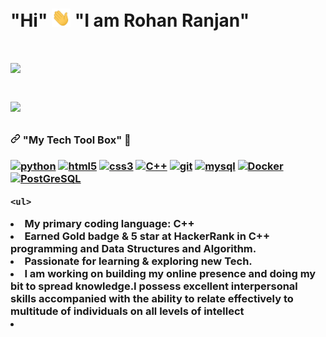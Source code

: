
<h1>
"Hi"
<img src="https://raw.githubusercontent.com/ABSphreak/ABSphreak/master/gifs/Hi.gif" width="30px" style="max-width: 100%;"> 
"I am Rohan Ranjan"
<h1/>
  
  <a href="https://twitter.com/RohanR0626" rel="nofollow"><img height="30" src="https://camo.githubusercontent.com/e1c2fd3bcd4ed13889ed78d1e814261a7cfbc79ae826198b7813850b15a8d956/68747470733a2f2f696d672e736869656c64732e696f2f62616467652f747769747465722d2532333144413146322e7376673f267374796c653d666f722d7468652d6261646765266c6f676f3d74776974746572266c6f676f436f6c6f723d7768697465" data-canonical-src="https://img.shields.io/badge/twitter-%231DA1F2.svg?&amp;style=for-the-badge&amp;logo=twitter&amp;logoColor=white" style="max-width: 100%;"></a>

  
  <a href="https://www.linkedin.com/in/rohanranjan501/" rel="nofollow"><img height="30" src="https://camo.githubusercontent.com/015fef11ef07fffa4a54e3b3bcef5dd7b93f0add902973a4abf83fca80bb0bbc/68747470733a2f2f696d672e736869656c64732e696f2f62616467652f6c696e6b6564696e2d626c75652e7376673f267374796c653d666f722d7468652d6261646765266c6f676f3d6c696e6b6564696e266c6f676f436f6c6f723d7768697465" data-canonical-src="https://img.shields.io/badge/linkedin-blue.svg?&amp;style=for-the-badge&amp;logo=linkedin&amp;logoColor=white" style="max-width: 100%;"></a>
  
  <h3>
    <a id="user-content-my-tech-toolbox-" class="anchor" aria-hidden="true" href="#my-tech-toolbox-"><svg class="octicon octicon-link" viewBox="0 0 16 16" version="1.1" width="16" height="16" aria-hidden="true"><path fill-rule="evenodd" d="M7.775 3.275a.75.75 0 001.06 1.06l1.25-1.25a2 2 0 112.83 2.83l-2.5 2.5a2 2 0 01-2.83 0 .75.75 0 00-1.06 1.06 3.5 3.5 0 004.95 0l2.5-2.5a3.5 3.5 0 00-4.95-4.95l-1.25 1.25zm-4.69 9.64a2 2 0 010-2.83l2.5-2.5a2 2 0 012.83 0 .75.75 0 001.06-1.06 3.5 3.5 0 00-4.95 0l-2.5 2.5a3.5 3.5 0 004.95 4.95l1.25-1.25a.75.75 0 00-1.06-1.06l-1.25 1.25a2 2 0 01-2.83 0z"></path></svg></a>
    "My Tech Tool Box"
    <g-emoji class="g-emoji" alias="toolbox" fallback-src="https://github.githubassets.com/images/icons/emoji/unicode/1f9f0.png">🧰</g-emoji>
  <h3/>
    
    
<a target="_blank" rel="noopener noreferrer" href="https://camo.githubusercontent.com/8189f2ee1a17bae39d5d80aac35701add11c79eacc3a84eaf4971d63998e87a0/68747470733a2f2f63646e332e69636f6e66696e6465722e636f6d2f646174612f69636f6e732f6c6f676f732d616e642d6272616e64732d61646f62652f3531322f3236375f507974686f6e2d3531322e706e67"><img src="https://camo.githubusercontent.com/8189f2ee1a17bae39d5d80aac35701add11c79eacc3a84eaf4971d63998e87a0/68747470733a2f2f63646e332e69636f6e66696e6465722e636f6d2f646174612f69636f6e732f6c6f676f732d616e642d6272616e64732d61646f62652f3531322f3236375f507974686f6e2d3531322e706e67" alt="python" width="40" height="40" data-canonical-src="https://cdn3.iconfinder.com/data/icons/logos-and-brands-adobe/512/267_Python-512.png" style="max-width: 100%;"></a> 
<a target="_blank" rel="noopener noreferrer" href="https://camo.githubusercontent.com/309bd1d3bd253dff456421a439882e5189b95a839120f0555d7172ff277e99c3/68747470733a2f2f75706c6f61642e77696b696d656469612e6f72672f77696b6970656469612f636f6d6d6f6e732f7468756d622f362f36312f48544d4c355f6c6f676f5f616e645f776f72646d61726b2e7376672f35313270782d48544d4c355f6c6f676f5f616e645f776f72646d61726b2e7376672e706e67"><img src="https://camo.githubusercontent.com/309bd1d3bd253dff456421a439882e5189b95a839120f0555d7172ff277e99c3/68747470733a2f2f75706c6f61642e77696b696d656469612e6f72672f77696b6970656469612f636f6d6d6f6e732f7468756d622f362f36312f48544d4c355f6c6f676f5f616e645f776f72646d61726b2e7376672f35313270782d48544d4c355f6c6f676f5f616e645f776f72646d61726b2e7376672e706e67" alt="html5" height="40" data-canonical-src="https://upload.wikimedia.org/wikipedia/commons/thumb/6/61/HTML5_logo_and_wordmark.svg/512px-HTML5_logo_and_wordmark.svg.png" style="max-width: 100%;"></a> 
<a target="_blank" rel="noopener noreferrer" href="https://camo.githubusercontent.com/cf001d2a684fad204e899dab911627fbe9180dbaf26f89c432f438a375e88e6a/68747470733a2f2f75706c6f61642e77696b696d656469612e6f72672f77696b6970656469612f636f6d6d6f6e732f7468756d622f642f64352f435353335f6c6f676f5f616e645f776f72646d61726b2e7376672f3132303070782d435353335f6c6f676f5f616e645f776f72646d61726b2e7376672e706e67"><img src="https://camo.githubusercontent.com/cf001d2a684fad204e899dab911627fbe9180dbaf26f89c432f438a375e88e6a/68747470733a2f2f75706c6f61642e77696b696d656469612e6f72672f77696b6970656469612f636f6d6d6f6e732f7468756d622f642f64352f435353335f6c6f676f5f616e645f776f72646d61726b2e7376672f3132303070782d435353335f6c6f676f5f616e645f776f72646d61726b2e7376672e706e67" alt="css3" height="40" data-canonical-src="https://upload.wikimedia.org/wikipedia/commons/thumb/d/d5/CSS3_logo_and_wordmark.svg/1200px-CSS3_logo_and_wordmark.svg.png" style="max-width: 100%;"></a> 
<a target="_blank" rel="noopener noreferrer" href="https://camo.githubusercontent.com/cef09deda48b3152d276209ee6333394e0f4c92991fcc7867f30a646c22a48f9/68747470733a2f2f692e70696e696d672e636f6d2f6f726967696e616c732f39392f66382f38372f39396638383738333363343735343438373233643363396163313663313739622e706e67"><img src="https://camo.githubusercontent.com/cef09deda48b3152d276209ee6333394e0f4c92991fcc7867f30a646c22a48f9/68747470733a2f2f692e70696e696d672e636f6d2f6f726967696e616c732f39392f66382f38372f39396638383738333363343735343438373233643363396163313663313739622e706e67" alt="C++" width="40" height="40" data-canonical-src="https://i.pinimg.com/originals/99/f8/87/99f887833c475448723d3c9ac16c179b.png" style="max-width: 100%;"></a> 
<a target="_blank" rel="noopener noreferrer" href="https://camo.githubusercontent.com/fbfcb9e3dc648adc93bef37c718db16c52f617ad055a26de6dc3c21865c3321d/68747470733a2f2f7777772e766563746f726c6f676f2e7a6f6e652f6c6f676f732f6769742d73636d2f6769742d73636d2d69636f6e2e737667"><img src="https://camo.githubusercontent.com/fbfcb9e3dc648adc93bef37c718db16c52f617ad055a26de6dc3c21865c3321d/68747470733a2f2f7777772e766563746f726c6f676f2e7a6f6e652f6c6f676f732f6769742d73636d2f6769742d73636d2d69636f6e2e737667" alt="git" width="40" height="40" data-canonical-src="https://www.vectorlogo.zone/logos/git-scm/git-scm-icon.svg" style="max-width: 100%;"></a> 
<a target="_blank" rel="noopener noreferrer" href="https://camo.githubusercontent.com/60c3beb42b5ddada6f66b6a6ae5f50a84aaacd769407d81c94434f82949d6103/68747470733a2f2f692e70696e696d672e636f6d2f6f726967696e616c732f35302f66312f35382f35306631353832613935626461633130663163336661323935633862393437622e706e67"><img src="https://camo.githubusercontent.com/60c3beb42b5ddada6f66b6a6ae5f50a84aaacd769407d81c94434f82949d6103/68747470733a2f2f692e70696e696d672e636f6d2f6f726967696e616c732f35302f66312f35382f35306631353832613935626461633130663163336661323935633862393437622e706e67" alt="mysql" width="40" height="40" data-canonical-src="https://i.pinimg.com/originals/50/f1/58/50f1582a95bdac10f1c3fa295c8b947b.png" style="max-width: 100%;"></a>
<a target="_blank" rel="noopener noreferrer" href="https://camo.githubusercontent.com/930fe0d3b58632547ba94527b3c822f4696574e0c0f0530812d65037393b7003/68747470733a2f2f63646e332e69636f6e66696e6465722e636f6d2f646174612f69636f6e732f6c6f676f732d616e642d6272616e64732d61646f62652f3531322f39375f446f636b65722d3531322e706e67"><img src="https://camo.githubusercontent.com/930fe0d3b58632547ba94527b3c822f4696574e0c0f0530812d65037393b7003/68747470733a2f2f63646e332e69636f6e66696e6465722e636f6d2f646174612f69636f6e732f6c6f676f732d616e642d6272616e64732d61646f62652f3531322f39375f446f636b65722d3531322e706e67" alt="Docker" width="40" height="40" data-canonical-src="https://cdn3.iconfinder.com/data/icons/logos-and-brands-adobe/512/97_Docker-512.png" style="max-width: 100%;"></a>
<a target="_blank" rel="noopener noreferrer" href="https://camo.githubusercontent.com/dc28aca23d813c31cfdda2682f527f08b9cfc482fc8e11f30f3911ba15736034/68747470733a2f2f75706c6f61642e77696b696d656469612e6f72672f77696b6970656469612f636f6d6d6f6e732f322f32392f506f737467726573716c5f656c657068616e742e737667"><img src="https://camo.githubusercontent.com/dc28aca23d813c31cfdda2682f527f08b9cfc482fc8e11f30f3911ba15736034/68747470733a2f2f75706c6f61642e77696b696d656469612e6f72672f77696b6970656469612f636f6d6d6f6e732f322f32392f506f737467726573716c5f656c657068616e742e737667" alt="PostGreSQL" width="40" height="40" data-canonical-src="https://upload.wikimedia.org/wikipedia/commons/2/29/Postgresql_elephant.svg" style="max-width: 100%;"></a>
</p>
    
    
    
    
    <ul>
<li>My primary coding language: C++</li>
<li>Earned Gold badge &amp; 5 star at HackerRank in C++ programming and Data Structures and Algorithm.</li>
<li>Passionate for learning &amp; exploring new Tech.  </li>
<li>I am working on building my online presence and doing my bit to spread knowledge.I possess excellent interpersonal skills accompanied with the ability to relate effectively to multitude of individuals on all levels of intellect</li>
<li>

</ul>
    
    
    
    
    

